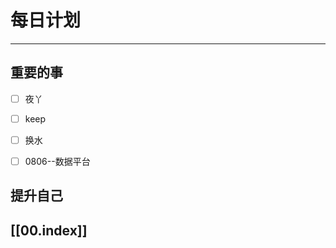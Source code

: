 
# 每日计划
---
## 重要的事

- [ ]    夜丫
- [ ]   keep
- [ ]  换水
- [ ] 0806--数据平台



## 提升自己

  



## [[00.index]]











